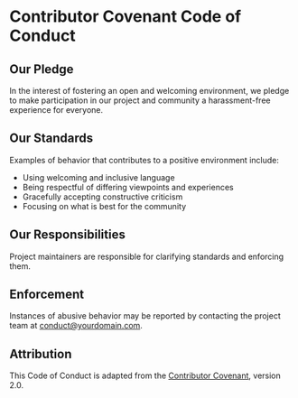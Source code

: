 # Contributor Covenant Code of Conduct

## Our Pledge
In the interest of fostering an open and welcoming environment, we pledge to make participation in our project and community a harassment-free experience for everyone.

## Our Standards
Examples of behavior that contributes to a positive environment include:
- Using welcoming and inclusive language
- Being respectful of differing viewpoints and experiences
- Gracefully accepting constructive criticism
- Focusing on what is best for the community

## Our Responsibilities
Project maintainers are responsible for clarifying standards and enforcing them.

## Enforcement
Instances of abusive behavior may be reported by contacting the project team at conduct@yourdomain.com.

## Attribution
This Code of Conduct is adapted from the [Contributor Covenant](https://www.contributor-covenant.org/), version 2.0.
